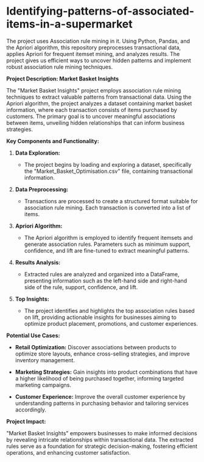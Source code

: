 # Identifying-patterns-of-associated-items-in-a-supermarket
The project uses Association rule mining in it. Using Python, Pandas, and the Apriori algorithm, this repository preprocesses transactional data, applies Apriori for frequent itemset mining, and analyzes results. The project gives us  efficient ways to uncover hidden patterns and implement robust association rule mining techniques. 

**Project Description: Market Basket Insights**

The "Market Basket Insights" project employs association rule mining techniques to extract valuable patterns from transactional data. Using the Apriori algorithm, the project analyzes a dataset containing market basket information, where each transaction consists of items purchased by customers. The primary goal is to uncover meaningful associations between items, unveiling hidden relationships that can inform business strategies.

**Key Components and Functionality:**

1. **Data Exploration:**
   - The project begins by loading and exploring a dataset, specifically the "Market_Basket_Optimisation.csv" file, containing transactional information.

2. **Data Preprocessing:**
   - Transactions are processed to create a structured format suitable for association rule mining. Each transaction is converted into a list of items.

3. **Apriori Algorithm:**
   - The Apriori algorithm is employed to identify frequent itemsets and generate association rules. Parameters such as minimum support, confidence, and lift are fine-tuned to extract meaningful patterns.

4. **Results Analysis:**
   - Extracted rules are analyzed and organized into a DataFrame, presenting information such as the left-hand side and right-hand side of the rule, support, confidence, and lift.

5. **Top Insights:**
   - The project identifies and highlights the top association rules based on lift, providing actionable insights for businesses aiming to optimize product placement, promotions, and customer experiences.

**Potential Use Cases:**

- **Retail Optimization:**
  Discover associations between products to optimize store layouts, enhance cross-selling strategies, and improve inventory management.

- **Marketing Strategies:**
  Gain insights into product combinations that have a higher likelihood of being purchased together, informing targeted marketing campaigns.

- **Customer Experience:**
  Improve the overall customer experience by understanding patterns in purchasing behavior and tailoring services accordingly.

**Project Impact:**

"Market Basket Insights" empowers businesses to make informed decisions by revealing intricate relationships within transactional data. The extracted rules serve as a foundation for strategic decision-making, fostering efficient operations, and enhancing customer satisfaction.
